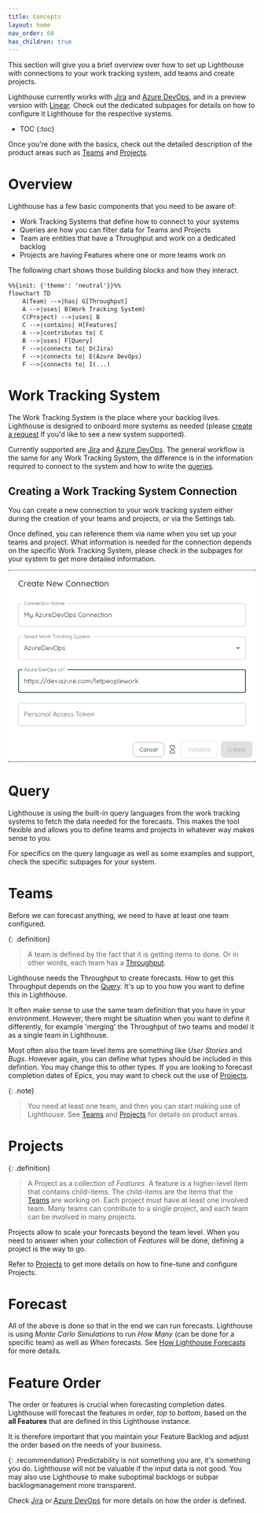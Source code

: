 ```yaml
---
title: Concepts
layout: home
nav_order: 60
has_children: true
---
```


This section will give you a brief overview over how to set up Lighthouse with connections to your work tracking system, add teams and create projects.

Lighthouse currently works with [Jira](./worktrackingsystems/jira.html) and [Azure DevOps](./worktrackingsystems/azuredevops.html), and in a preview version with [Linear](./worktrackingsystems/linear.html). Check out the dedicated subpages for details on how to configure it Lighthouse for the respective systems.

- TOC
{:toc}

Once you're done with the basics, check out the detailed description of the product areas such as [Teams](../teams/teams.html) and [Projects](../projects/projects.html).

# Overview
Lighthouse has a few basic components that you need to be aware of:
- Work Tracking Systems that define how to connect to your systems
- Queries are how you can filter data for Teams and Projects
- Team are entities that have a Throughput and work on a dedicated backlog
- Projects are having Features where one or more teams work on

The following chart shows those building blocks and how they interact.

```mermaid
%%{init: {'theme': 'neutral'}}%%
flowchart TD
    A(Team) -->|has| G[Throughput]
    A -->|uses| B(Work Tracking System)
    C(Project) -->|uses| B
    C -->|contains| H[Features]
    A -->|contributes to| C
    B -->|uses| F[Query]
    F -->|connects to| D(Jira)
    F -->|connects to| E(Azure DevOps)
    F -->|connects to| I(...)
```

# Work Tracking System
The Work Tracking System is the place where your backlog lives. Lighthouse is designed to onboard more systems as needed (please [create a request](https://github.com/LetPeopleWork/Lighthouse/issues/new?assignees=&labels=enhancement&projects=&template=feature-request.yml&title=%5BFeature%5D%3A+) If you'd like to see a new system supported).

Currently supported are [Jira](./worktrackingsystems/jira.html) and [Azure DevOps](./worktrackingsystems/azuredevops.html). The general workflow is the same for any Work Tracking System, the difference is in the information required to connect to the system and how to write the [queries](#query).

## Creating a Work Tracking System Connection
You can create a new connection to your work tracking system either during the creation of your teams and projects, or via the Settings tab.

Once defined, you can reference them via name when you set up your teams and project. What information is needed for the connection depends on the specific Work Tracking System, please check in the subpages for your system to get more detailed information.

![Work Tracking Systems](../assets/concepts/worktrackingsystem_AzureDevOps.png)

# Query
Lighthouse is using the built-in query languages from the work tracking systems to fetch the data needed for the forecasts. This makes the tool flexible and allows you to define teams and projects in whatever way makes sense to you.

For specifics on the query language as well as some examples and support, check the specific subpages for your system.

# Teams
Before we can forecast anything, we need to have at least one team configured.

{: .definition}
> A team is defined by the fact that it is getting items to done. Or in other words, each team has a [Throughput](https://kanbanguides.org/english/#elementor-toc__heading-anchor-10).    

Lighthouse needs the Throughput to create forecasts. How to get this Throughput depends on the [Query](#query). It's up to you how you want to define this in Lighthouse.

It often make sense to use the same team definition that you have in your environment. However, there might be situation when you want to define it differently, for example 'merging' the Throughput of two teams and model it as a single team in Lighthouse.

Most often also the team level items are something like *User Stories* and *Bugs*. However again, you can define what types should be included in this defintion. You may change this to other types. If you are looking to forecast completion dates of Epics, you may want to check out the use of [Projects](#projects).

{: .note}
> You need at least one team, and then you can start making use of Lighthouse. See [Teams](../teams/teams.html) and [Projects](../projects/projects.html) for details on product areas.

# Projects

{: .definition}
> A Project as a collection of *Features*. A feature is a higher-level item that contains child-items. The child-items are the items that the [Teams](#teams) are working on. Each project must have at least one involved team. Many teams can contribute to a single project, and each team can be involved in many projects.

Projects allow to scale your forecasts beyond the team level. When you need to answer when your collection of *Features* will be done, defining a project is the way to go.

Refer to [Projects](../projects/projects.html) to get more details on how to fine-tune and configure Projects.

# Forecast
All of the above is done so that in the end we can run forecasts. Lighthouse is using *Monte Carlo Simulations* to run *How Many* (can be done for a specific team) as well as *When* forecasts. See [How Lighthouse Forecasts](./howlighthouseforecasts.html) for more details.

# Feature Order
The order or features is crucial when forecasting completion dates. Lighthouse will forecast the features in order, *top* to *bottom*, based on the **all Features** that are defined in this Lighthouse instance.  

It is therefore important that you maintain your Feature Backlog and adjust the order based on the needs of your business.

{: .recommendation}
Predictability is not something you are, it's something you do. Lighthouse will not be valuable if the input data is not good. You may also use Lighthouse to make suboptimal backlogs or subpar backlogmanagement more transparent.

Check [Jira](./worktrackingsystems/jira.html#feature-order) or [Azure DevOps](./worktrackingsystems/azuredevops.html#feature-order) for more details on how the order is defined.